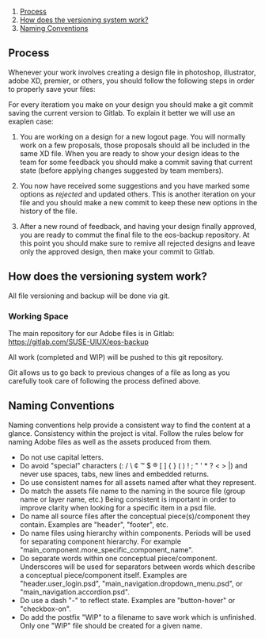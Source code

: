 1. [Process](#process)
2. [How does the versioning system work?](#how-does-the-versioning-system-work)
3. [Naming Conventions](#naming-conventions)

## Process

Whenever your work involves creating a design file in photoshop, illustrator, adobe XD, premier, or others, you should follow the following steps in order to properly save your files:

For every iteratiom you make on your design you should make a git commit saving the current version to Gitlab. To explain it better we will use an exaplen case:

1. You are working on a design for a new logout page. You will normally work on a few proposals, those proposals should all be included in the same XD file. When you are ready to show your design ideas to the team for some feedback you should make a commit saving that current state (before applying changes suggested by team members). 

2. You now have received some suggestions and you have marked some options as *rejected* and updated others. This is another iteration on your file and you should make a new commit to keep these new options in the history of the file. 

3. After a new round of feedback, and having your design finally approved, you are ready to commut the final file to the eos-backup repository. At this point you should make sure to remive all rejected designs and leave only the approved design, then make your commit to Gitlab. 

## How does the versioning system work?
All file versioning and backup will be done via git.

### Working Space
The main repository for our Adobe files is in Gitlab: 
https://gitlab.com/SUSE-UIUX/eos-backup

All work (completed and WIP) will be pushed to this git repository. 

Git allows us to go back to previous changes of a file as long as you carefully took care of following the process defined above. 

## Naming Conventions
Naming conventions help provide a consistent way to find the content at a glance. Consistency within the project is vital. Follow the rules below for naming Adobe files as well as the assets produced from them.

* Do not use capital letters.
* Do avoid "special" characters (: / \ ¢ ™ $ ® [ ] { } ( ) ! ; " ' * ? < > |) and never use spaces, tabs, new lines and embedded returns.
* Do use consistent names for all assets named after what they represent.
* Do match the assets file name to the naming in the source file (group name or layer name, etc.) Being consistent is important in order to improve clarity when looking for a specific item in a psd file.
* Do name all source files after the conceptual piece(s)/component they contain. Examples are "header", "footer", etc.
* Do name files using hierarchy within components. Periods will be used for separating component hierarchy. For example  "main_component.more_specific_component_name".
* Do separate words within one conceptual piece/component. Underscores will be used for separators between words which describe a conceptual piece/component itself. Examples are "header.user_login.psd",  "main_navigation.dropdown_menu.psd", or "main_navigation.accordion.psd".
* Do use a dash "-" to reflect state. Examples are "button-hover" or "checkbox-on".
* Do add the postfix "WIP" to a filename to save work which is unfinished. Only one "WIP" file should be created for a given name.


